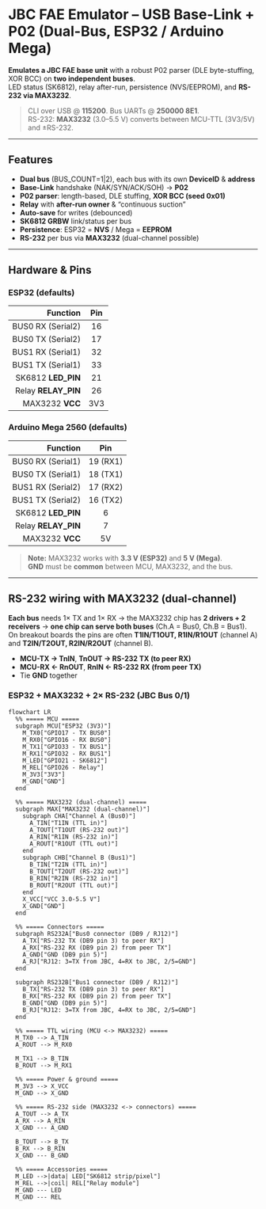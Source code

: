 # JBC FAE Emulator – USB Base-Link + P02 (Dual-Bus, ESP32 / Arduino Mega)

**Emulates a JBC FAE base unit** with a robust P02 parser (DLE byte-stuffing, XOR BCC) on **two independent buses**.  
LED status (SK6812), relay after-run, persistence (NVS/EEPROM), and **RS-232 via MAX3232**.

> CLI over USB @ **115200**. Bus UARTs @ **250000 8E1**.  
> RS-232: **MAX3232** (3.0–5.5 V) converts between MCU-TTL (3V3/5V) and ±RS-232.

---

## Features

- **Dual bus** (BUS_COUNT=1|2), each bus with its own **DeviceID** & **address**
- **Base-Link** handshake (NAK/SYN/ACK/SOH) → **P02**
- **P02 parser**: length-based, DLE stuffing, **XOR BCC (seed 0x01)**
- **Relay** with **after-run owner** & “continuous suction”
- **Auto-save** for writes (debounced)
- **SK6812 GRBW** link/status per bus
- **Persistence**: ESP32 = **NVS** / Mega = **EEPROM**
- **RS-232** per bus via **MAX3232** (dual-channel possible)

---

## Hardware & Pins

### ESP32 (defaults)

| Function              | Pin |
|----------------------:|:---:|
| BUS0 RX (Serial2)     | 16  |
| BUS0 TX (Serial2)     | 17  |
| BUS1 RX (Serial1)     | 32  |
| BUS1 TX (Serial1)     | 33  |
| SK6812 **LED_PIN**    | 21  |
| Relay **RELAY_PIN**   | 26  |
| MAX3232 **VCC**       | 3V3 |

### Arduino Mega 2560 (defaults)

| Function              | Pin |
|----------------------:|:---:|
| BUS0 RX (Serial1)     | 19 (RX1) |
| BUS0 TX (Serial1)     | 18 (TX1) |
| BUS1 RX (Serial2)     | 17 (RX2) |
| BUS1 TX (Serial2)     | 16 (TX2) |
| SK6812 **LED_PIN**    | 6   |
| Relay **RELAY_PIN**   | 7   |
| MAX3232 **VCC**       | 5V  |

> **Note:** MAX3232 works with **3.3 V (ESP32)** and **5 V (Mega)**.  
> **GND** must be **common** between MCU, MAX3232, and the bus.

---

## RS-232 wiring with MAX3232 (dual-channel)

**Each bus** needs 1× TX and 1× RX → the MAX3232 chip has **2 drivers + 2 receivers** → **one chip can serve both buses** (Ch.A = Bus0, Ch.B = Bus1).  
On breakout boards the pins are often **T1IN/T1OUT, R1IN/R1OUT** (channel A) and **T2IN/T2OUT, R2IN/R2OUT** (channel B).

- **MCU-TX → TnIN**, **TnOUT → RS-232 TX (to peer RX)**
- **MCU-RX ← RnOUT**, **RnIN  ← RS-232 RX (from peer TX)**
- Tie **GND** together

### ESP32 + MAX3232 + 2× RS-232 (JBC Bus 0/1)

```mermaid
flowchart LR
  %% ===== MCU =====
  subgraph MCU["ESP32 (3V3)"]
    M_TX0["GPIO17 - TX BUS0"]
    M_RX0["GPIO16 - RX BUS0"]
    M_TX1["GPIO33 - TX BUS1"]
    M_RX1["GPIO32 - RX BUS1"]
    M_LED["GPIO21 - SK6812"]
    M_REL["GPIO26 - Relay"]
    M_3V3["3V3"]
    M_GND["GND"]
  end

  %% ===== MAX3232 (dual-channel) =====
  subgraph MAX["MAX3232 (dual-channel)"]
    subgraph CHA["Channel A (Bus0)"]
      A_TIN["T1IN (TTL in)"]
      A_TOUT["T1OUT (RS-232 out)"]
      A_RIN["R1IN (RS-232 in)"]
      A_ROUT["R1OUT (TTL out)"]
    end
    subgraph CHB["Channel B (Bus1)"]
      B_TIN["T2IN (TTL in)"]
      B_TOUT["T2OUT (RS-232 out)"]
      B_RIN["R2IN (RS-232 in)"]
      B_ROUT["R2OUT (TTL out)"]
    end
    X_VCC["VCC 3.0-5.5 V"]
    X_GND["GND"]
  end

  %% ===== Connectors =====
  subgraph RS232A["Bus0 connector (DB9 / RJ12)"]
    A_TX["RS-232 TX (DB9 pin 3) to peer RX"]
    A_RX["RS-232 RX (DB9 pin 2) from peer TX"]
    A_GND["GND (DB9 pin 5)"]
    A_RJ["RJ12: 3=TX from JBC, 4=RX to JBC, 2/5=GND"]
  end

  subgraph RS232B["Bus1 connector (DB9 / RJ12)"]
    B_TX["RS-232 TX (DB9 pin 3) to peer RX"]
    B_RX["RS-232 RX (DB9 pin 2) from peer TX"]
    B_GND["GND (DB9 pin 5)"]
    B_RJ["RJ12: 3=TX from JBC, 4=RX to JBC, 2/5=GND"]
  end

  %% ===== TTL wiring (MCU <-> MAX3232) =====
  M_TX0 --> A_TIN
  A_ROUT --> M_RX0

  M_TX1 --> B_TIN
  B_ROUT --> M_RX1

  %% ===== Power & ground =====
  M_3V3 --> X_VCC
  M_GND --> X_GND

  %% ===== RS-232 side (MAX3232 <-> connectors) =====
  A_TOUT --> A_TX
  A_RX --> A_RIN
  X_GND --- A_GND

  B_TOUT --> B_TX
  B_RX --> B_RIN
  X_GND --- B_GND

  %% ===== Accessories =====
  M_LED -->|data| LED["SK6812 strip/pixel"]
  M_REL -->|coil| REL["Relay module"]
  M_GND --- LED
  M_GND --- REL
